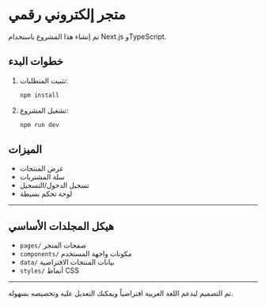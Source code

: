 # متجر إلكتروني رقمي

تم إنشاء هذا المشروع باستخدام Next.js وTypeScript.

## خطوات البدء

1. تثبيت المتطلبات:
   ```bash
   npm install
   ```
2. تشغيل المشروع:
   ```bash
   npm run dev
   ```

## الميزات

- عرض المنتجات
- سلة المشتريات
- تسجيل الدخول/التسجيل
- لوحة تحكم بسيطة

---

## هيكل المجلدات الأساسي

- `pages/` صفحات المتجر
- `components/` مكونات واجهة المستخدم
- `data/` بيانات المنتجات الافتراضية
- `styles/` أنماط CSS

---

تم التصميم ليدعم اللغة العربية افتراضياً ويمكنك التعديل عليه وتخصيصه بسهولة.
